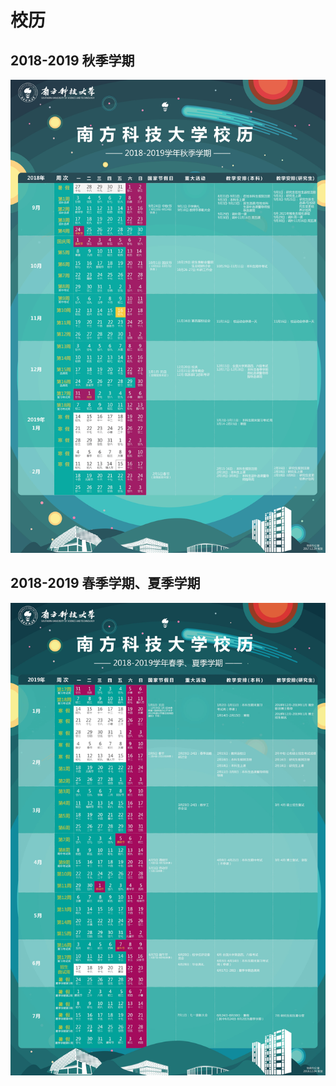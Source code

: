 # 校历

## 2018-2019 秋季学期

![181901](./pic/181901.jpg)

## 2018-2019 春季学期、夏季学期

![181923](./pic/181923.jpg)

